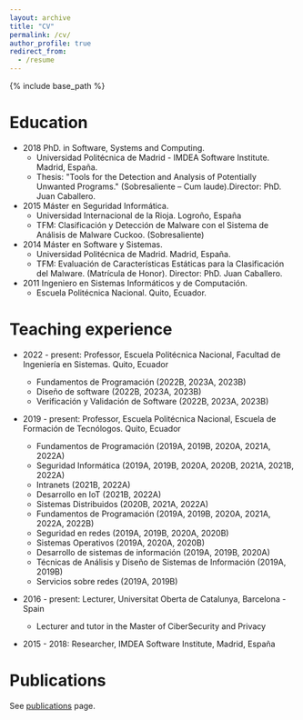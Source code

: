 ```yaml
---
layout: archive
title: "CV"
permalink: /cv/
author_profile: true
redirect_from:
  - /resume
---
```


{% include base_path %}

Education
======
* 2018 PhD. in Software, Systems and Computing.
  * Universidad Politécnica de Madrid - IMDEA Software Institute. Madrid, España.
  * Thesis: "Tools for the Detection and Analysis of Potentially Unwanted Programs." (Sobresaliente – Cum laude).Director: PhD. Juan Caballero.
* 2015 Máster en Seguridad Informática.
  *  Universidad Internacional de la Rioja. Logroño, España
  *  TFM: Clasificación y Detección de Malware con el Sistema de Análisis de Malware Cuckoo. (Sobresaliente)
* 2014 Máster en Software y Sistemas.
  * Universidad Politécnica de Madrid. Madrid, España.
  * TFM: Evaluación de Características Estáticas para la Clasificación del Malware. (Matrícula de Honor). Director: PhD. Juan Caballero.
* 2011 Ingeniero en Sistemas Informáticos y de Computación.
  * Escuela Politécnica Nacional. Quito, Ecuador.
  
Teaching experience
======
* 2022 - present: Professor, Escuela Politécnica Nacional, Facultad de Ingeniería en Sistemas. Quito, Ecuador
  * Fundamentos de Programación (2022B, 2023A, 2023B)
  * Diseño de software (2022B, 2023A, 2023B)
  * Verificación y Validación de Software (2022B, 2023A, 2023B)

* 2019 - present: Professor, Escuela Politécnica Nacional, Escuela de Formación de Tecnólogos. Quito, Ecuador
  * Fundamentos de Programación (2019A, 2019B, 2020A, 2021A, 2022A)
  * Seguridad Informática (2019A, 2019B, 2020A, 2020B, 2021A, 2021B, 2022A)
  * Intranets (2021B, 2022A)
  * Desarrollo en IoT (2021B, 2022A)
  * Sistemas Distribuidos (2020B, 2021A, 2022A)
  * Fundamentos de Programación (2019A, 2019B, 2020A, 2021A, 2022A, 2022B)
  * Seguridad en redes (2019A, 2019B, 2020A, 2020B)
  * Sistemas Operativos (2019A, 2020A, 2020B)
  * Desarrollo de sistemas de información (2019A, 2019B, 2020A)
  * Técnicas de Análisis y Diseño de Sistemas de Información (2019A, 2019B)
  * Servicios sobre redes (2019A, 2019B)

* 2016 - present: Lecturer, Universitat Oberta de Catalunya, Barcelona - Spain
  * Lecturer and tutor in the Master of CiberSecurity and Privacy
  
* 2015 - 2018: Researcher, IMDEA Software Institute, Madrid, España

Publications
======
 
  See [publications](/publications/) page.
